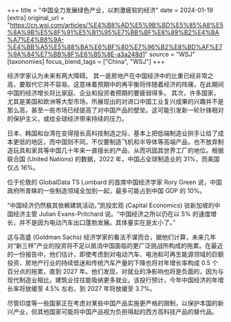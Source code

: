 +++
title = "中国全力发展绿色产业，以刺激疲软的经济"
date = 2024-01-19
[extra]
original_url = "https://cn.wsj.com/articles/%E4%B8%AD%E5%9B%BD%E5%85%A8%E5%8A%9B%E5%8F%91%E5%B1%95%E7%BB%BF%E8%89%B2%E4%BA%A7%E4%B8%9A-%E4%BB%A5%E5%88%BA%E6%BF%80%E7%96%B2%E8%BD%AF%E7%9A%84%E7%BB%8F%E6%B5%8E-a3a248d1"
source = "WSJ"
[taxonomies]
focus_blend_tags = ["China", "WSJ"]
+++

经济学家认为未来有两大障碍。
其一是房地产在中国经济中的比重已经非常之高，要取代它并不容易。这意味着预期中的再平衡将伴随着经济的阵痛，在此期间中国的经济增长将比家庭、企业和投资者预期的要疲弱得多。
其次，许多国家，尤其是美国和欧洲等大型市场，所展现出的对进口中国工业复兴成果的兴趣并不是那么高，甚至一些市场已经提高了对中国产品的壁垒。这可能引发新一轮针锋相对的保护主义，或给全球经济带来持续的压力。

日本、韩国和台湾在变得擅长高科技制造之际，基本上把低端制造业拱手让给了成本更低的地区，而中国则不同，不仅要制造飞机和半导体等高端产品，也不放弃制造玩具和家具等中国几十年来一直擅长的产品，从而巩固其世界工厂的地位。根据联合国 (United Nations) 的数据，2022 年，中国占全球制造业的 31%，而美国仅占 16%。

位于伦敦的 GlobalData TS Lombard 的首席中国经济学家 Rory Green 说，中国政府所青睐的一些制造领域全加到一起，最多可能占到中国 GDP 的 10%。

“中国经济仍然极其依赖建筑活动，”凯投宏观 (Capital Economics) 驻新加坡的中国经济主管 Julian Evans-Pritchard 说。“中国经济之所以仍在以 5% 的速度增长，并不是因为电动汽车出口蓬勃发展。其体量实在是太小了。”

这与高盛 (Goldman Sachs) 经济学家的看法不谋而合，据他们计算，未来几年对“新三样”产业的投资将不足以抵消中国面临的更广泛挑战所构成的拖累。在最近的一份报告中，他们估计，即使考虑到对电动汽车、电池和可再生能源领域的巨额投资，房地产行业的持续低迷和传统汽车产量的下降也将对年增长率构成 0.5 个百分点的拖累，直到 2027 年。他们发现，对就业的净影响也将是负面的，因为与现代制造业相比，建筑业往往能吸纳更多就业。该投行预计，今年中国经济的年增长率将放缓至 4.5% 左右，到 2027 年将放缓至 3.7%。

尽管印度等一些国家正在考虑对某些中国产品实施更严格的限制，以保护本国的新兴产业，但其他国家可能将中国产品视为负担得起的西方高科技产品的替代品。
